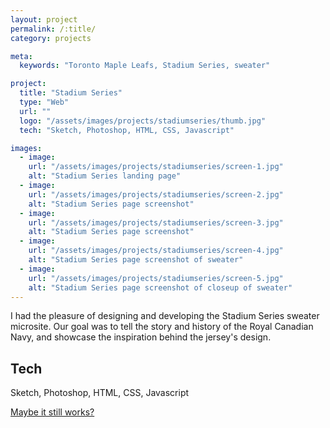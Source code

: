 ```yaml
---
layout: project
permalink: /:title/
category: projects

meta:
  keywords: "Toronto Maple Leafs, Stadium Series, sweater"

project:
  title: "Stadium Series"
  type: "Web"
  url: ""
  logo: "/assets/images/projects/stadiumseries/thumb.jpg"
  tech: "Sketch, Photoshop, HTML, CSS, Javascript"

images:
  - image:
    url: "/assets/images/projects/stadiumseries/screen-1.jpg"
    alt: "Stadium Series landing page"
  - image:
    url: "/assets/images/projects/stadiumseries/screen-2.jpg"
    alt: "Stadium Series page screenshot"
  - image:
    url: "/assets/images/projects/stadiumseries/screen-3.jpg"
    alt: "Stadium Series page screenshot"
  - image:
    url: "/assets/images/projects/stadiumseries/screen-4.jpg"
    alt: "Stadium Series page screenshot of sweater"
  - image:
    url: "/assets/images/projects/stadiumseries/screen-5.jpg"
    alt: "Stadium Series page screenshot of closeup of sweater"
---
```

<p>I had the pleasure of designing and developing the Stadium Series sweater microsite. Our goal was to tell the story and history of the Royal Canadian Navy, and showcase the inspiration behind the jersey's design.</p>
<h2>Tech</h2>
<p>Sketch, Photoshop, HTML, CSS, Javascript</p>
<a href="http://stadiumseriessweater.mapleleafs.com/" target="_blank" class="btn">Maybe it still works?</a>